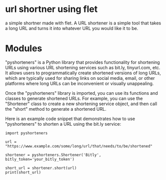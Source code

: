 # url shortner using flet

a simple shortner made with flet. A URL shortener is a simple tool that takes a long URL and turns it into whatever URL you would like it to be.

# Modules

"pyshorteners" is a Python library that provides functionality for shortening URLs using various URL shortening services such as bit.ly, tinyurl.com, etc. It allows users to programmatically create shortened versions of long URLs, which are typically used for sharing links on social media, email, or other platforms where long URLs can be inconvenient or visually unappealing.

Once the "pyshorteners" library is imported, you can use its functions and classes to generate shortened URLs. For example, you can use the "Shortener" class to create a new shortening service object, and then call the "short" method to generate a shortened URL.

Here is an example code snippet that demonstrates how to use "pyshorteners" to shorten a URL using the bit.ly service:

```
import pyshorteners

url = "https://www.example.com/some/long/url/that/needs/to/be/shortened"

shortener = pyshorteners.Shortener('Bitly', bitly_token='your_bitly_token')

short_url = shortener.short(url)
print(short_url)

```
